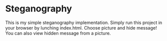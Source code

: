 # Steganography
This is my simple steganography implementation. Simply run this project in your browser by lunching index.html. Choose picture and hide message! You can also view hidden message from a picture.
